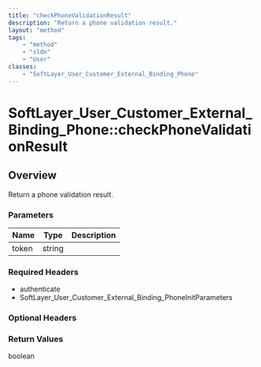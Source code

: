 ```yaml
---
title: "checkPhoneValidationResult"
description: "Return a phone validation result."
layout: "method"
tags:
    - "method"
    - "sldn"
    - "User"
classes:
    - "SoftLayer_User_Customer_External_Binding_Phone"
---
```

# SoftLayer_User_Customer_External_Binding_Phone::checkPhoneValidationResult
## Overview 
Return a phone validation result. 

### Parameters 
|Name | Type | Description |
| --- | --- | --- |
|token| string| |


### Required Headers
* authenticate
* SoftLayer_User_Customer_External_Binding_PhoneInitParameters

### Optional Headers

### Return Values
boolean
